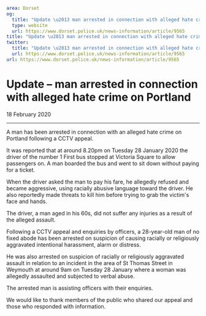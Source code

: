 ```yaml
area: Dorset
og:
  title: "Update \u2013 man arrested in connection with alleged hate crime on Portland"
  type: website
  url: https://www.dorset.police.uk/news-information/article/9565
title: "Update \u2013 man arrested in connection with alleged hate crime on Portland |"
twitter:
  title: "Update \u2013 man arrested in connection with alleged hate crime on Portland"
  url: https://www.dorset.police.uk/news-information/article/9565
url: https://www.dorset.police.uk/news-information/article/9565
```

# Update – man arrested in connection with alleged hate crime on Portland

18 February 2020

* * *

A man has been arrested in connection with an alleged hate crime on Portland following a CCTV appeal.

It was reported that at around 8.20pm on Tuesday 28 January 2020 the driver of the number 1 First bus stopped at Victoria Square to allow passengers on. A man boarded the bus and went to sit down without paying for a ticket.

When the driver asked the man to pay his fare, he allegedly refused and became aggressive, using racially abusive language toward the driver. He also reportedly made threats to kill him before trying to grab the victim's face and hands.

The driver, a man aged in his 60s, did not suffer any injuries as a result of the alleged assault.

Following a CCTV appeal and enquiries by officers, a 28-year-old man of no fixed abode has been arrested on suspicion of causing racially or religiously aggravated intentional harassment, alarm or distress.

He was also arrested on suspicion of racially or religiously aggravated assault in relation to an incident in the area of St Thomas Street in Weymouth at around 9am on Tuesday 28 January where a woman was allegedly assaulted and subjected to verbal abuse.

The arrested man is assisting officers with their enquiries.

We would like to thank members of the public who shared our appeal and those who responded with information.
